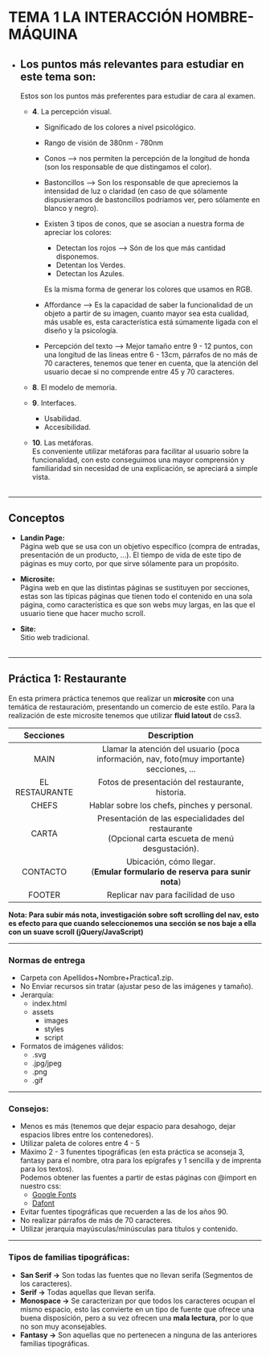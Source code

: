 # TEMA 1 LA INTERACCIÓN HOMBRE-MÁQUINA

* ## Los puntos más relevantes para estudiar en este tema son:
    Estos son los puntos más preferentes para estudiar de cara al examen.
    - **4**. La percepción visual.
        - Significado de los colores a nivel psicológico.
        - Rango de visión de 380nm - 780nm
        - Conos --> nos permiten la percepción de la longitud de honda (son los responsable de que distingamos el color).
        - Bastoncillos --> Son los responsable de que apreciemos la intensidad de luz o claridad (en caso de que sólamente dispusieramos de bastoncillos podríamos ver, pero sólamente en blanco y negro).
        - Existen 3 tipos de conos, que se asocian a nuestra forma de apreciar los colores:
            - Detectan los rojos --> Són de los que más cantidad disponemos.
            - Detentan los Verdes.
            - Detectan los Azules.
            
            Es la misma forma de generar los colores que usamos en RGB.
        - Affordance --> Es la capacidad de saber la funcionalidad de un objeto a partir de su imagen, cuanto mayor sea esta cualidad, más usable es, esta característica está súmamente ligada con el diseño y la psicología.
        - Percepción del texto --> Mejor tamaño entre 9 - 12 puntos, con una longitud de las lineas entre 6 - 13cm, párrafos de no más de 70 caracteres, tenemos que tener en cuenta, que la atención del usuario decae si no comprende entre 45 y 70 caracteres.

    - **8**. El modelo de memoria.

    - **9**. Interfaces.
        - Usabilidad.
        - Accesibilidad.

    - **10**. Las metáforas.<br>
        Es conveniente utilizar metáforas para facilitar al usuario sobre la funcionalidad, con esto conseguimos una mayor comprensión y familiaridad sin necesidad de una explicación, se apreciará a simple vista.
        <br><br>

<hr>

## Conceptos

- **Landin Page:** <br>
    Página web que se usa con un objetivo específico (compra de entradas, presentación de un producto, ...). El tiempo de vida de este tipo de páginas es muy corto, por que sirve sólamente para un propósito.

- **Microsite:**<br>
    Página web en que las distintas páginas se sustituyen por secciones, estas son las típicas páginas que tienen todo el contenido en una sola página, como característica es que son webs muy largas, en las que el usuario tiene que hacer mucho scroll.

- **Site:**<br>
    Sitio web tradicional.<br><br>

<hr>

## Práctica 1: Restaurante

En esta primera práctica tenemos que realizar un **microsite** con una temática de restauracióm, presentando un comercio de este estilo. Para la realización de este microsite tenemos que utilizar **fluid latout** de css3.

| Secciones | Description |
| :---: | :---: |
| MAIN | Llamar la atención del usuario (poca información, nav, foto(muy importante)                <br>secciones, ... |
| EL RESTAURANTE | Fotos de presentación del restaurante, historia. |
| CHEFS | Hablar sobre los chefs, pinches y personal. |
| CARTA | Presentación de las especialidades del restaurante <br> (Opcional carta escueta de menú desgustación). |
| CONTACTO | Ubicación, cómo llegar.<br>(**Emular formulario de reserva para sunir nota**) |
| FOOTER | Replicar nav para facilidad de uso |

**Nota: Para subir más nota, investigación sobre soft scrolling del nav, esto es efecto para que cuando seleccionemos una sección se nos baje a ella con un suave scroll (jQuery/JavaScript)**
<hr>

### Normas de entrega
- Carpeta con Apellidos+Nombre+Practica1.zip.
- No Enviar recursos sin tratar (ajustar peso de las imágenes y tamaño).
- Jerarquía:
    - index.html
    - assets
        - images
        - styles
        - script
- Formatos de imágenes válidos:
    - .svg
    - .jpg/jpeg
    - .png
    - .gif
<hr>

### Consejos:
- Menos es más (tenemos que dejar espacio para desahogo, dejar espacios libres entre los contenedores).
- Utilizar paleta de colores entre 4 - 5
- Máximo 2 - 3 funentes tipográficas (en esta práctica se aconseja 3, fantasy para el nombre, otra para los epígrafes y 1 sencilla y de imprenta para los textos).<br>Podemos obtener las fuentes a partir de estas páginas con @import en nuestro css:
    - [Google Fonts](https://fonts.google.com/)
    - [Dafont](https://www.dafont.com/es/)<br>
- Evitar fuentes tipográficas que recuerden a las de los años 90.
- No realizar párrafos de más de 70 caracteres.
- Utilizar jerarquia mayúsculas/minúsculas para títulos y contenido.

<hr>

### Tipos de familias tipográficas:
- **San Serif ->** Son todas las fuentes que no llevan serifa (Segmentos de los caracteres).
- **Serif ->** Todas aquellas que llevan serifa.
- **Monospace ->** Se caracterizan por que todos los caracteres ocupan el mismo espacio, esto las convierte en un tipo de fuente que ofrece una buena disposición, pero a su vez ofrecen una **mala lectura**, por lo que no son muy aconsejables.
- **Fantasy ->** Son aquellas que no pertenecen a ninguna de las anteriores familias tipográficas.
